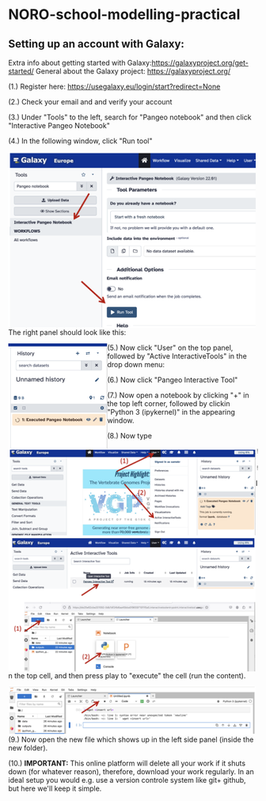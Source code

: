 # NORO-school-modelling-practical

## Setting up an account with Galaxy: 
Extra info about getting started with Galaxy:https://galaxyproject.org/get-started/
General about the Galaxy project: https://galaxyproject.org/

(1.) Register here: https://usegalaxy.eu/login/start?redirect=None 

(2.) Check your email and and verify your account

(3.) Under "Tools" to the left, search for "Pangeo notebook" and then click "Interactive Pangeo Notebook"

(4.) In the following window, click "Run tool"



<img src="./imgs/fi1.png" 
     align="left" 
     width="500" />


The right panel should look like this: 

<img src="./imgs/fi2.png" 
     align="left" 
     width="200" />


(5.) Now click "User" on the top panel, followed by "Active InteractiveTools" in the drop down menu:

<img src="./imgs/fi3.png" 
     align="left" 
     width="500" />



(6.) Now click "Pangeo Interactive Tool"

<img src="./imgs/fi4.png" 
     align="left" 
     width="500" />


(7.) Now open a notebook by clicking "+" in the top left corner, followed by clickin "Python 3 (ipykernel)" in the appearing window. 

<img src="./imgs/fi5.png" 
     align="left" 
     width="500" />


(8.) Now type 
```python
!wget https://zenodo.org/records/10521325/files/sarambl/NORO-school-modelling-practical-version1.1.zip

!unzip NORO-school-modelling-practical-version1.1.zip
```

In the top cell, and then press play to "execute" the cell (run the content). 

<img src="./imgs/fi6.png" 
     align="left" 
     width="500" />



(9.) Now open the new file which shows up in the left side panel (inside the new folder). 

(10.) **IMPORTANT:** This online platform will delete all your work if it shuts down (for whatever reason), therefore, download your work regularly. In an ideal setup you would e.g. use a version controle system like git+ github, but here we'll keep it simple. 